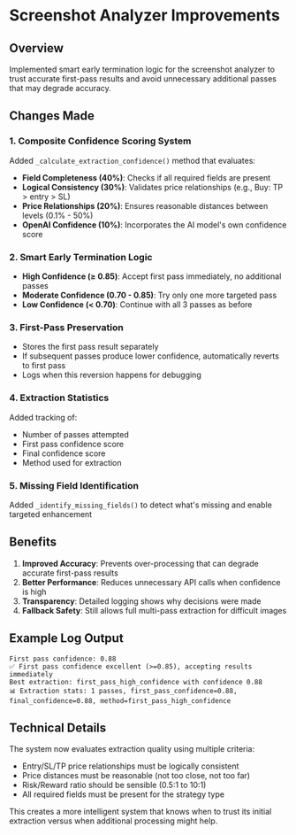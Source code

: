 # Screenshot Analyzer Improvements

## Overview
Implemented smart early termination logic for the screenshot analyzer to trust accurate first-pass results and avoid unnecessary additional passes that may degrade accuracy.

## Changes Made

### 1. **Composite Confidence Scoring System**
Added `_calculate_extraction_confidence()` method that evaluates:
- **Field Completeness (40%)**: Checks if all required fields are present
- **Logical Consistency (30%)**: Validates price relationships (e.g., Buy: TP > entry > SL)
- **Price Relationships (20%)**: Ensures reasonable distances between levels (0.1% - 50%)
- **OpenAI Confidence (10%)**: Incorporates the AI model's own confidence score

### 2. **Smart Early Termination Logic**
- **High Confidence (≥ 0.85)**: Accept first pass immediately, no additional passes
- **Moderate Confidence (0.70 - 0.85)**: Try only one more targeted pass
- **Low Confidence (< 0.70)**: Continue with all 3 passes as before

### 3. **First-Pass Preservation**
- Stores the first pass result separately
- If subsequent passes produce lower confidence, automatically reverts to first pass
- Logs when this reversion happens for debugging

### 4. **Extraction Statistics**
Added tracking of:
- Number of passes attempted
- First pass confidence score
- Final confidence score
- Method used for extraction

### 5. **Missing Field Identification**
Added `_identify_missing_fields()` to detect what's missing and enable targeted enhancement

## Benefits

1. **Improved Accuracy**: Prevents over-processing that can degrade accurate first-pass results
2. **Better Performance**: Reduces unnecessary API calls when confidence is high
3. **Transparency**: Detailed logging shows why decisions were made
4. **Fallback Safety**: Still allows full multi-pass extraction for difficult images

## Example Log Output

```
First pass confidence: 0.88
✅ First pass confidence excellent (>=0.85), accepting results immediately
Best extraction: first_pass_high_confidence with confidence 0.88
📊 Extraction stats: 1 passes, first_pass_confidence=0.88, final_confidence=0.88, method=first_pass_high_confidence
```

## Technical Details

The system now evaluates extraction quality using multiple criteria:
- Entry/SL/TP price relationships must be logically consistent
- Price distances must be reasonable (not too close, not too far)
- Risk/Reward ratio should be sensible (0.5:1 to 10:1)
- All required fields must be present for the strategy type

This creates a more intelligent system that knows when to trust its initial extraction versus when additional processing might help.